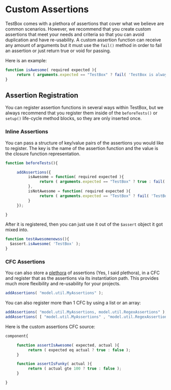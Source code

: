 # Custom Assertions

TestBox comes with a plethora of assertions that cover what we believe are common scenarios. However, we recommend that you create custom assertions that meet your needs and criteria so that you can avoid duplication and have re-usability. A custom assertion function can receive any amount of arguments but it must use the `fail()` method in order to fail an assertion or just return true or void for passing.

Here is an example:

```javascript
function isAwesome( required expected ){
     return ( arguments.expected == "TestBox" ? fail( 'TestBox is always awesome' ) : true );
}
```

## Assertion Registration

You can register assertion functions in several ways within TestBox, but we always recommend that you register them inside of the `beforeTests()` or `setup()` life-cycle method blocks, so they are only inserted once.

### Inline Assertions

You can pass a structure of key/value pairs of the assertions you would like to register. The key is the name of the assertion function and the value is the closure function representation.

```javascript
function beforeTests(){

     addAssertions({
          isAwesome = function( required expected ){
               return ( arguments.expected == "TestBox" ? true : fail( 'not TestBox' ) );
          },
          isNotAwesome = function( required expected ){
               return ( arguments.expected == "TestBox" ? fail( 'TestBox is always awesome' ) : true );
          }
     });

}
```

After it is registered, then you can just use it out of the `$assert` object it got mixed into.

```javascript
function testAwesomenewss(){
  $assert.isAwesome( 'TestBox' );
}
```

### CFC Assertions

You can also store a [plethora](http://en.wikipedia.org/wiki/Plethora) of assertions \(Yes, I said plethora\), in a CFC and register that as the assertions via its instantiation path. This provides much more flexibility and re-usability for your projects.

```javascript
addAssertions( "model.util.MyAssertions" );
```

You can also register more than 1 CFC by using a list or an array:

```javascript
addAssertions( "model.util.MyAssertions, model.util.RegexAssertions" );
addAssertions( [ "model.util.MyAssertions" , "model.util.RegexAssertions" ] );
```

Here is the custom assertions CFC source:

```javascript
component{

     function assertIsAwesome( expected, actual ){
          return ( expected eq actual ? true : false );
     }

     function assertIsFunky( actual ){
          return ( actual gte 100 ? true : false );
     }

}
```

